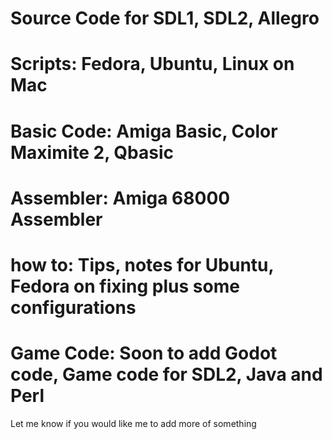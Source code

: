 # Source Code for SDL1, SDL2, Allegro<br>
# Scripts: Fedora, Ubuntu, Linux on Mac<br>
# Basic Code: Amiga Basic, Color Maximite 2, Qbasic<br>
# Assembler: Amiga 68000 Assembler<br>
# how to: Tips, notes for Ubuntu, Fedora on fixing plus some configurations<br>
# Game Code:  Soon to add Godot code, Game code for SDL2, Java and Perl<br>

Let me know if you would like me to add more of something
